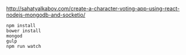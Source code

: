 http://sahatyalkabov.com/create-a-character-voting-app-using-react-nodejs-mongodb-and-socketio/

```
npm install
bower install
mongod
gulp
npm run watch
```
